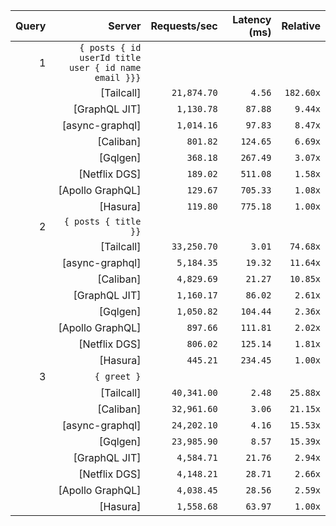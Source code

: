 <!-- PERFORMANCE_RESULTS_START -->

| Query | Server | Requests/sec | Latency (ms) | Relative |
|-------:|--------:|--------------:|--------------:|---------:|
| 1 | `{ posts { id userId title user { id name email }}}` |
|| [Tailcall] | `21,874.70` | `4.56` | `182.60x` |
|| [GraphQL JIT] | `1,130.78` | `87.88` | `9.44x` |
|| [async-graphql] | `1,014.16` | `97.83` | `8.47x` |
|| [Caliban] | `801.82` | `124.65` | `6.69x` |
|| [Gqlgen] | `368.18` | `267.49` | `3.07x` |
|| [Netflix DGS] | `189.02` | `511.08` | `1.58x` |
|| [Apollo GraphQL] | `129.67` | `705.33` | `1.08x` |
|| [Hasura] | `119.80` | `775.18` | `1.00x` |
| 2 | `{ posts { title }}` |
|| [Tailcall] | `33,250.70` | `3.01` | `74.68x` |
|| [async-graphql] | `5,184.35` | `19.32` | `11.64x` |
|| [Caliban] | `4,829.69` | `21.27` | `10.85x` |
|| [GraphQL JIT] | `1,160.17` | `86.02` | `2.61x` |
|| [Gqlgen] | `1,050.82` | `104.44` | `2.36x` |
|| [Apollo GraphQL] | `897.66` | `111.81` | `2.02x` |
|| [Netflix DGS] | `806.02` | `125.14` | `1.81x` |
|| [Hasura] | `445.21` | `234.45` | `1.00x` |
| 3 | `{ greet }` |
|| [Tailcall] | `40,341.00` | `2.48` | `25.88x` |
|| [Caliban] | `32,961.60` | `3.06` | `21.15x` |
|| [async-graphql] | `24,202.10` | `4.16` | `15.53x` |
|| [Gqlgen] | `23,985.90` | `8.57` | `15.39x` |
|| [GraphQL JIT] | `4,584.71` | `21.76` | `2.94x` |
|| [Netflix DGS] | `4,148.21` | `28.71` | `2.66x` |
|| [Apollo GraphQL] | `4,038.45` | `28.56` | `2.59x` |
|| [Hasura] | `1,558.68` | `63.97` | `1.00x` |

<!-- PERFORMANCE_RESULTS_END -->
